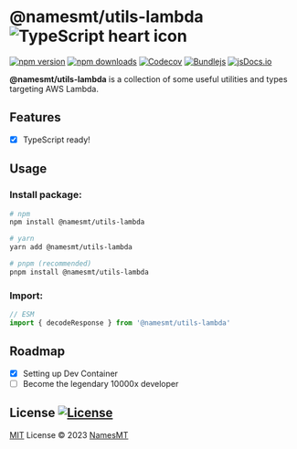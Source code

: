 # @namesmt/utils-lambda ![TypeScript heart icon](https://img.shields.io/badge/♡-%23007ACC.svg?logo=typescript&logoColor=white)

[![npm version][npm-version-src]][npm-version-href]
[![npm downloads][npm-downloads-src]][npm-downloads-href]
[![Codecov][codecov-src]][codecov-href]
[![Bundlejs][bundlejs-src]][bundlejs-href]
[![jsDocs.io][jsDocs-src]][jsDocs-href]

**@namesmt/utils-lambda** is a collection of some useful utilities and types targeting AWS Lambda.

## Features
- [x] TypeScript ready!

## Usage
### Install package:
```sh
# npm
npm install @namesmt/utils-lambda

# yarn
yarn add @namesmt/utils-lambda

# pnpm (recommended)
pnpm install @namesmt/utils-lambda
```

### Import:
```ts
// ESM
import { decodeResponse } from '@namesmt/utils-lambda'
```

## Roadmap

- [x] Setting up Dev Container
- [ ] Become the legendary 10000x developer

## License [![License][license-src]][license-href]
[MIT](./LICENSE) License © 2023 [NamesMT](https://github.com/NamesMT)

<!-- Badges -->

[npm-version-src]: https://img.shields.io/npm/v/@namesmt/utils-lambda?labelColor=18181B&color=F0DB4F
[npm-version-href]: https://npmjs.com/package/@namesmt/utils-lambda
[npm-downloads-src]: https://img.shields.io/npm/dm/@namesmt/utils-lambda?labelColor=18181B&color=F0DB4F
[npm-downloads-href]: https://npmjs.com/package/@namesmt/utils-lambda
[codecov-src]: https://img.shields.io/codecov/c/gh/namesmt/utils-lambda/main?labelColor=18181B&color=F0DB4F
[codecov-href]: https://codecov.io/gh/namesmt/utils-lambda
[license-src]: https://img.shields.io/github/license/namesmt/utils-lambda.svg?labelColor=18181B&color=F0DB4F
[license-href]: https://github.com/namesmt/utils-lambda/blob/main/LICENSE
[bundlejs-src]: https://img.shields.io/bundlejs/size/@namesmt/utils-lambda?labelColor=18181B&color=F0DB4F
[bundlejs-href]: https://bundlejs.com/?q=@namesmt/utils-lambda
[jsDocs-src]: https://img.shields.io/badge/Check_out-jsDocs.io---?labelColor=18181B&color=F0DB4F
[jsDocs-href]: https://www.jsdocs.io/package/@namesmt/utils-lambda
